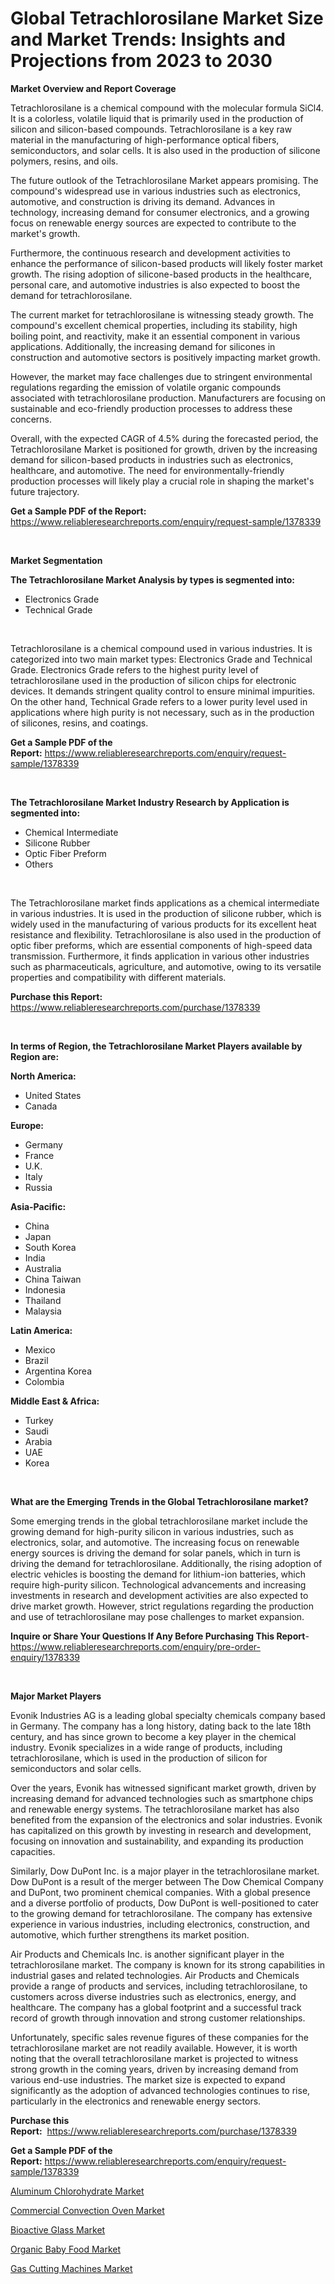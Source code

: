 <p><h1>Global Tetrachlorosilane Market Size and Market Trends: Insights and Projections from 2023 to 2030</h1></p><p><strong>Market Overview and Report Coverage</strong></p>
<p><p>Tetrachlorosilane is a chemical compound with the molecular formula SiCl4. It is a colorless, volatile liquid that is primarily used in the production of silicon and silicon-based compounds. Tetrachlorosilane is a key raw material in the manufacturing of high-performance optical fibers, semiconductors, and solar cells. It is also used in the production of silicone polymers, resins, and oils.</p><p>The future outlook of the Tetrachlorosilane Market appears promising. The compound's widespread use in various industries such as electronics, automotive, and construction is driving its demand. Advances in technology, increasing demand for consumer electronics, and a growing focus on renewable energy sources are expected to contribute to the market's growth.</p><p>Furthermore, the continuous research and development activities to enhance the performance of silicon-based products will likely foster market growth. The rising adoption of silicone-based products in the healthcare, personal care, and automotive industries is also expected to boost the demand for tetrachlorosilane.</p><p>The current market for tetrachlorosilane is witnessing steady growth. The compound's excellent chemical properties, including its stability, high boiling point, and reactivity, make it an essential component in various applications. Additionally, the increasing demand for silicones in construction and automotive sectors is positively impacting market growth.</p><p>However, the market may face challenges due to stringent environmental regulations regarding the emission of volatile organic compounds associated with tetrachlorosilane production. Manufacturers are focusing on sustainable and eco-friendly production processes to address these concerns.</p><p>Overall, with the expected CAGR of 4.5% during the forecasted period, the Tetrachlorosilane Market is positioned for growth, driven by the increasing demand for silicon-based products in industries such as electronics, healthcare, and automotive. The need for environmentally-friendly production processes will likely play a crucial role in shaping the market's future trajectory.</p></p>
<p><strong>Get a Sample PDF of the Report:</strong> <a href="https://www.reliableresearchreports.com/enquiry/request-sample/1378339">https://www.reliableresearchreports.com/enquiry/request-sample/1378339</a></p>
<p>&nbsp;</p>
<p><strong>Market Segmentation</strong></p>
<p><strong>The Tetrachlorosilane Market Analysis by types is segmented into:</strong></p>
<p><ul><li>Electronics Grade</li><li>Technical Grade</li></ul></p>
<p>&nbsp;</p>
<p><p>Tetrachlorosilane is a chemical compound used in various industries. It is categorized into two main market types: Electronics Grade and Technical Grade. Electronics Grade refers to the highest purity level of tetrachlorosilane used in the production of silicon chips for electronic devices. It demands stringent quality control to ensure minimal impurities. On the other hand, Technical Grade refers to a lower purity level used in applications where high purity is not necessary, such as in the production of silicones, resins, and coatings.</p></p>
<p><strong>Get a Sample PDF of the Report:</strong>&nbsp;<a href="https://www.reliableresearchreports.com/enquiry/request-sample/1378339">https://www.reliableresearchreports.com/enquiry/request-sample/1378339</a></p>
<p>&nbsp;</p>
<p><strong>The Tetrachlorosilane Market Industry Research by Application is segmented into:</strong></p>
<p><ul><li>Chemical Intermediate</li><li>Silicone Rubber</li><li>Optic Fiber Preform</li><li>Others</li></ul></p>
<p>&nbsp;</p>
<p><p>The Tetrachlorosilane market finds applications as a chemical intermediate in various industries. It is used in the production of silicone rubber, which is widely used in the manufacturing of various products for its excellent heat resistance and flexibility. Tetrachlorosilane is also used in the production of optic fiber preforms, which are essential components of high-speed data transmission. Furthermore, it finds application in various other industries such as pharmaceuticals, agriculture, and automotive, owing to its versatile properties and compatibility with different materials.</p></p>
<p><strong>Purchase this Report:</strong>&nbsp; <a href="https://www.reliableresearchreports.com/purchase/1378339">https://www.reliableresearchreports.com/purchase/1378339</a></p>
<p>&nbsp;</p>
<p><strong>In terms of Region, the Tetrachlorosilane Market Players available by Region are:</strong></p>
<p>
    <p> <strong> North America: </strong>
        <ul>
            <li>United States</li>
            <li>Canada</li>
        </ul>
        </p> 
    <p> <strong> Europe: </strong>
        <ul>
            <li>Germany</li>
            <li>France</li>
            <li>U.K.</li>
            <li>Italy</li>
            <li>Russia</li>
        </ul>
        </p> 
    <p> <strong> Asia-Pacific: </strong>
        <ul>
            <li>China</li>
            <li>Japan</li>
            <li>South Korea</li>
            <li>India</li>
            <li>Australia</li>
            <li>China Taiwan</li>
            <li>Indonesia</li>
            <li>Thailand</li>
            <li>Malaysia</li>
        </ul>
        </p> 
    <p> <strong> Latin America: </strong>
        <ul>
            <li>Mexico</li>
            <li>Brazil</li>
            <li>Argentina Korea</li>
            <li>Colombia</li>
        </ul>
        </p> 
    <p> <strong> Middle East & Africa: </strong>
        <ul>
            <li>Turkey</li>
            <li>Saudi</li>
            <li>Arabia</li>
            <li>UAE</li>
            <li>Korea</li>
        </ul>
    </p>
    </p>
<p>&nbsp;</p>
<p><strong>What are the Emerging Trends in the Global Tetrachlorosilane market?</strong></p>
<p><p>Some emerging trends in the global tetrachlorosilane market include the growing demand for high-purity silicon in various industries, such as electronics, solar, and automotive. The increasing focus on renewable energy sources is driving the demand for solar panels, which in turn is driving the demand for tetrachlorosilane. Additionally, the rising adoption of electric vehicles is boosting the demand for lithium-ion batteries, which require high-purity silicon. Technological advancements and increasing investments in research and development activities are also expected to drive market growth. However, strict regulations regarding the production and use of tetrachlorosilane may pose challenges to market expansion.</p></p>
<p><strong>Inquire or Share Your Questions If Any Before Purchasing This Report</strong>- <a href="https://www.reliableresearchreports.com/enquiry/pre-order-enquiry/1378339">https://www.reliableresearchreports.com/enquiry/pre-order-enquiry/1378339</a></p>
<p>&nbsp;</p>
<p><strong>Major Market Players</strong></p>
<p><p>Evonik Industries AG is a leading global specialty chemicals company based in Germany. The company has a long history, dating back to the late 18th century, and has since grown to become a key player in the chemical industry. Evonik specializes in a wide range of products, including tetrachlorosilane, which is used in the production of silicon for semiconductors and solar cells.</p><p>Over the years, Evonik has witnessed significant market growth, driven by increasing demand for advanced technologies such as smartphone chips and renewable energy systems. The tetrachlorosilane market has also benefited from the expansion of the electronics and solar industries. Evonik has capitalized on this growth by investing in research and development, focusing on innovation and sustainability, and expanding its production capacities.</p><p>Similarly, Dow DuPont Inc. is a major player in the tetrachlorosilane market. Dow DuPont is a result of the merger between The Dow Chemical Company and DuPont, two prominent chemical companies. With a global presence and a diverse portfolio of products, Dow DuPont is well-positioned to cater to the growing demand for tetrachlorosilane. The company has extensive experience in various industries, including electronics, construction, and automotive, which further strengthens its market position.</p><p>Air Products and Chemicals Inc. is another significant player in the tetrachlorosilane market. The company is known for its strong capabilities in industrial gases and related technologies. Air Products and Chemicals provide a range of products and services, including tetrachlorosilane, to customers across diverse industries such as electronics, energy, and healthcare. The company has a global footprint and a successful track record of growth through innovation and strong customer relationships.</p><p>Unfortunately, specific sales revenue figures of these companies for the tetrachlorosilane market are not readily available. However, it is worth noting that the overall tetrachlorosilane market is projected to witness strong growth in the coming years, driven by increasing demand from various end-use industries. The market size is expected to expand significantly as the adoption of advanced technologies continues to rise, particularly in the electronics and renewable energy sectors.</p></p>
<p><strong>Purchase this Report:</strong>&nbsp;&nbsp;<a href="https://www.reliableresearchreports.com/purchase/1378339">https://www.reliableresearchreports.com/purchase/1378339</a></p>
<p></p>
<p><strong>Get a Sample PDF of the Report:</strong>&nbsp;<a href="https://www.reliableresearchreports.com/enquiry/request-sample/1378339">https://www.reliableresearchreports.com/enquiry/request-sample/1378339</a></p>
<p><p><a href="https://github.com/Paul14Anderson63/Market-Research-Report-List-1/blob/main/aluminum-chlorohydrate-market.md">Aluminum Chlorohydrate Market</a></p><p><a href="https://medium.com/@unamorgan6655/commercial-convection-oven-market-size-cagr-trends-2024-2030-97b5cfb06f82">Commercial Convection Oven Market</a></p><p><a href="https://github.com/aasishrp01/Market-Research-Report-List-1/blob/main/bioactive-glass-market.md">Bioactive Glass Market</a></p><p><a href="https://medium.com/@germanbraun1929/organic-baby-food-market-trends-forecast-and-competitive-analysis-to-2030-64a623f521c2">Organic Baby Food Market</a></p><p><a href="https://medium.com/@tracylarson12/gas-cutting-machines-market-exploring-market-share-market-trends-and-future-growth-711e1d5842be">Gas Cutting Machines Market</a></p></p>